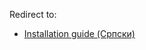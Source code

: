 Redirect to:

*   [Installation guide (Српски)](/index.php?title=Installation_guide_(%D0%A1%D1%80%D0%BF%D1%81%D0%BA%D0%B8)&redirect=no "Installation guide (Српски)")